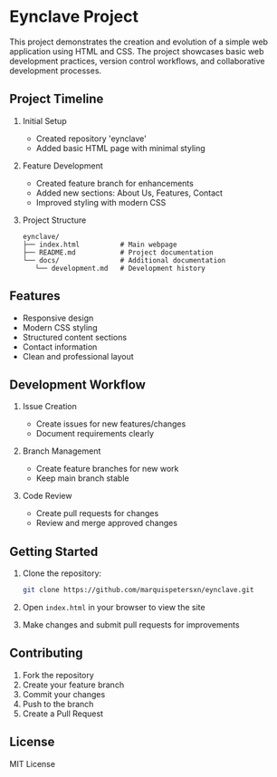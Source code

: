 # Eynclave Project

This project demonstrates the creation and evolution of a simple web application using HTML and CSS. The project showcases basic web development practices, version control workflows, and collaborative development processes.

## Project Timeline

1. Initial Setup
   - Created repository 'eynclave'
   - Added basic HTML page with minimal styling

2. Feature Development
   - Created feature branch for enhancements
   - Added new sections: About Us, Features, Contact
   - Improved styling with modern CSS

3. Project Structure
   ```
   eynclave/
   ├── index.html          # Main webpage
   ├── README.md           # Project documentation
   └── docs/               # Additional documentation
      └── development.md   # Development history
   ```

## Features

- Responsive design
- Modern CSS styling
- Structured content sections
- Contact information
- Clean and professional layout

## Development Workflow

1. Issue Creation
   - Create issues for new features/changes
   - Document requirements clearly

2. Branch Management
   - Create feature branches for new work
   - Keep main branch stable

3. Code Review
   - Create pull requests for changes
   - Review and merge approved changes

## Getting Started

1. Clone the repository:
   ```bash
   git clone https://github.com/marquispetersxn/eynclave.git
   ```

2. Open `index.html` in your browser to view the site

3. Make changes and submit pull requests for improvements

## Contributing

1. Fork the repository
2. Create your feature branch
3. Commit your changes
4. Push to the branch
5. Create a Pull Request

## License

MIT License
